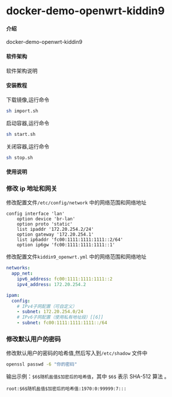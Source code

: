 # docker-demo-openwrt-kiddin9

#### 介绍

docker-demo-openwrt-kiddin9

#### 软件架构

软件架构说明

#### 安装教程

下载镜像,运行命令

```bash
sh import.sh
```

启动容器,运行命令

```bash
sh start.sh
```

关闭容器,运行命令

```bash
sh stop.sh
```

#### 使用说明

### 修改 ip 地址和网关

修改配置文件`/etc/config/network` 中的网络范围和网络地址

```text
config interface 'lan'
	option device 'br-lan'
	option proto 'static'
    list ipaddr '172.20.254.2/24'
    option gateway '172.20.254.1'
	list ip6addr 'fc00:1111:1111:1111::2/64'
	option ip6gw 'fc00:1111:1111:1111::1'
```

修改配置文件`kiddin9_openwrt.yml` 中的网络范围和网络地址

```yml
networks:
  app_net:
    ipv6_address: fc00:1111:1111:1111::2
    ipv4_address: 172.20.254.2
```

```yml
ipam:
  config:
    # IPv4子网配置（可自定义）
    - subnet: 172.20.254.0/24
    # IPv6子网配置（使用私有地址段）[[6]]
    - subnet: fc00:1111:1111:1111::/64
```

### 修改默认用户的密码

修改默认用户的密码的哈希值,然后写入到`/etc/shadow` 文件中

```bash
openssl passwd -6 "你的密码"
```

输出示例：`$6$随机盐值$加密后的哈希值`，其中 `$6$` 表示 SHA-512 算法 。

```text
root:$6$随机盐值$加密后的哈希值:1970:0:99999:7:::
```
